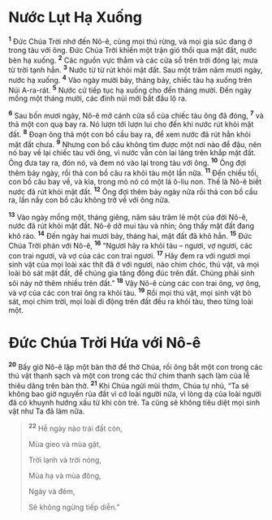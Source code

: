 # Nước Lụt Hạ Xuống
<sup><b>1</b></sup> Ðức Chúa Trời nhớ đến Nô-ê, cùng mọi thú rừng, và mọi gia súc đang ở trong tàu với ông. Ðức Chúa Trời khiến một trận gió thổi qua mặt đất, nước bèn hạ xuống. <sup><b>2</b></sup> Các nguồn vực thẳm và các cửa sổ trên trời đóng lại; mưa từ trời tạnh hẳn. <sup><b>3</b></sup> Nước từ từ rút khỏi mặt đất. Sau một trăm năm mươi ngày, nước hạ xuống. <sup><b>4</b></sup> Vào ngày mười bảy, tháng bảy, chiếc tàu hạ xuống trên Núi A-ra-rát. <sup><b>5</b></sup> Nước cứ tiếp tục hạ xuống cho đến tháng mười. Ðến ngày mồng một tháng mười, các đỉnh núi mới bắt đầu lộ ra.

<sup><b>6</b></sup> Sau bốn mươi ngày, Nô-ê mở cánh cửa sổ của chiếc tàu ông đã đóng, <sup><b>7</b></sup> và thả một con quạ bay ra. Nó lượn tới lượn lui cho đến khi nước rút khỏi mặt đất. <sup><b>8</b></sup> Ðoạn ông thả một con bồ cầu bay ra, để xem nước đã rút hẳn khỏi mặt đất chưa. <sup><b>9</b></sup> Nhưng con bồ câu không tìm được một nơi nào để đậu, nên nó bay về lại chiếc tàu với ông, vì nước vẫn còn lai láng trên khắp mặt đất. Ông đưa tay ra, đón nó, và đem nó vào lại trong tàu với ông. <sup><b>10</b></sup> Ông đợi thêm bảy ngày, rồi thả con bồ câu ra khỏi tàu một lần nữa. <sup><b>11</b></sup> Ðến chiều tối, con bồ câu bay về, và kìa, trong mỏ nó có một lá ô-liu non. Thế là Nô-ê biết nước đã rút khỏi mặt đất. <sup><b>12</b></sup> Ông đợi thêm bảy ngày nữa rồi thả con bồ cầu ra, lần nầy con bồ câu không trở về với ông nữa.

<sup><b>13</b></sup> Vào ngày mồng một, tháng giêng, năm sáu trăm lẻ một của đời Nô-ê, nước đã rút khỏi mặt đất. Nô-ê dỡ mui tàu và nhìn; ông thấy mặt đất đang khô ráo. <sup><b>14</b></sup> Ðến ngày hai mươi bảy, tháng hai, mặt đất đã khô hẳn. <sup><b>15</b></sup> Ðức Chúa Trời phán với Nô-ê, <sup><b>16</b></sup> “Ngươi hãy ra khỏi tàu – ngươi, vợ ngươi, các con trai ngươi, và vợ của các con trai ngươi. <sup><b>17</b></sup> Hãy đem ra với ngươi mọi sinh vật của mọi loài xác thịt đã ở với ngươi, nào chim chóc, thú vật, và mọi loài bò sát mặt đất, để chúng gia tăng đông đúc trên đất. Chúng phải sinh sôi nảy nở thêm nhiều trên đất.” <sup><b>18</b></sup> Vậy Nô-ê cùng các con trai ông, vợ ông, và vợ của các con trai ông ra khỏi tàu. <sup><b>19</b></sup> Rồi mọi thú vật, mọi sinh vật bò sát, mọi chim trời, mọi loài di động trên đất đều ra khỏi tàu, theo từng loài một.

# Ðức Chúa Trời Hứa với Nô-ê
<sup><b>20</b></sup> Bấy giờ Nô-ê lập một bàn thờ để thờ Chúa, rồi ông bắt một con trong các thú vật thanh sạch và một con trong các thứ chim thanh sạch làm của lễ thiêu dâng trên bàn thờ. <sup><b>21</b></sup> Khi Chúa ngửi mùi thơm, Chúa tự nhủ, “Ta sẽ không bao giờ nguyền rủa đất vì cớ loài người nữa, vì lòng dạ của loài người đã có khuynh hướng xấu từ khi còn trẻ. Ta cũng sẽ không tiêu diệt mọi sinh vật như Ta đã làm nữa.


> <sup><b>22</b></sup> Hễ ngày nào trái đất còn,
> 
> Mùa gieo và mùa gặt,
> 
> Trời lạnh và trời nóng,
> 
> Mùa hạ và mùa đông,
> 
> Ngày và đêm,
> 
> Sẽ không ngừng tiếp diễn.”
>

